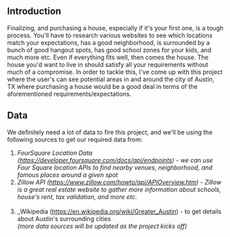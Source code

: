 ## Introduction

Finalizing, and purchasing a house, especially if it's your first one, is a tough process. You'll have to research various  websites to see which locations match your expectations, has a good neighborhood, is surrounded by a bunch of good hangout spots, has good school zones for your kids, and much more etc. Even if everything fits well, then comes the house. The house you'd want to live in should satisfy all your requirements without much of a compromise. In order to tackle this, I've come up with this project where the user's can see potential areas in and around the city of Austin, TX where purchasing a house would be a good deal in terms of the aforementioned requirements/expectations. 


## Data

We definitely need a lot of data to fire this project, and we'll be using the following sources to get our required data from:

   1. _FourSquare Location Data (https://developer.foursquare.com/docs/api/endpoints) - we can use Four Square location APIs to find nearby venues, neighborhood, and famous places around a given spot_</br>
   2. _Zillow API (https://www.zillow.com/howto/api/APIOverview.htm) - Zillow is a great real estate website to gather more information about schools, house's rent, tax validation, and more etc._ </br></br>
   3. _Wikipedia (https://en.wikipedia.org/wiki/Greater_Austin) - to get details about Austin's surrounding cities</br>
   _(more data sources will be updated as the project kicks off)_
